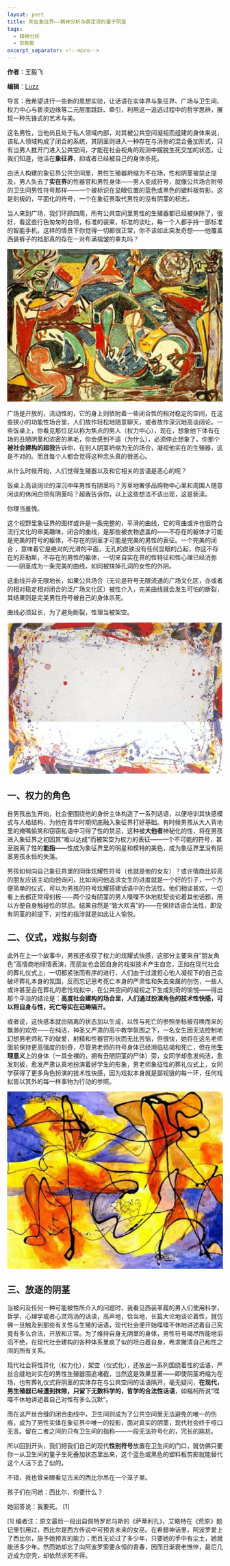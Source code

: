 ```yaml
---
layout: post
title: 死在象征界——精神分析与薛定谔的量子阴茎
tags:
  - 精神分析
  - 菲勒斯
excerpt_separator: <!--more-->
---
```


**作者**：王毅飞

**编辑**：[Luzz](https://www.zhihu.com/people/ru-shi-shuo-59)

导言：我希望进行一些新的思想实验，让话语在实体界与象征界、广场与卫生间、权力中心与亵渎边缘等二元层面跳跃、牵引，利用这一追逃过程中的哲学思辨，展现一种先锋式的艺术与美。

<!--more-->

这名男性，当他尚且处于私人领域内部，对其被公共空间凝视而组建的身体来说，该私人领域构成了闭合的系统，其阴茎则进入一种存在与消弥的混合叠加形式，只有当男人推开门进入公共空间，才能在社会视角的观测中摆脱生死交加的状态，让我们知道，他活在**象征界**，抑或者已经被自己的身体杀死。

由活人构建的象征界公共空间里，男性生殖器坍缩为不在场，性和阴茎被禁止提及，男人失去了**实在界**的性器官和男性身体——男人变成符号，就像公共场合附带的卫生间男性符号那样——一个被标识在显眼位置的蓝色或黑色的塑料板剪影。这是刻板的，平面化的符号，一个在象征界取代男性的没有阴茎的标志。

当人来到广场，我们环顾四周，所有公共空间里男性的生殖器都已经被抹除了，很好，看这些行色匆匆的白领，标准的装束，标准的谈吐，每一个人都手持一部标准的智能手机，这样的情景下你觉得一切都很正常，你不该如此突发奇想——他覆盖西装裤子的裆部真的存在一对布满褶皱的睾丸吗？

<img class="img-fluid" src="../images/象征/v2-27d874be9dd22e06a197510332e9ad68_hd.jpg" alt="img">

广场是开放的，流动性的，它的身上则依附着一些闭合性的相对稳定的空间，在这些狭小的功能性场合里，人们故作轻松地随意聊天，或者故作深沉地高谈阔论。一些饭桌上，你看见那位足以称为焦点的男人（权力中心），现在，想象他下体有在场的丑陋阴茎和浓密的黑毛，你会感到不适（为什么），必须停止想象了。你那个**被社会建构的超我**告诉你，在别人阴茎坍缩为无的场合，凝视他实在的生殖器，这是不对的。而且每个人都会觉得这种念头真的很恶心。

从什么时候开始，人们觉得生殖器以及和它相关的言语是恶心的呢？

饭桌上高谈阔论的深沉中年男性有阴茎吗？芳草地奢侈品购物中心里和周围人随意闲谈的休闲白领有阴茎吗？超我告诉你，以上这些想法不该出现，这是亵渎。

你理当羞愧。

这个视野里象征界的图样或许是一条完整的，平滑的曲线，它的弯曲或许也很符合流行文化的审美趣味，闭合的曲线，是那些被衣物遮盖的——不存在的躯体才可能是完美的符号的躯体，不存在的阴茎才可能是完美的男性的表征。一个完美的闭合 ，意味着它是绝对的光滑的平面，无孔的皮肤没有任何显眼的凸起，你这不存在的菲勒斯，不存在的男性的躯体，一切来自实在界的性特征和性心理已经消弥——阴茎成为一条完美的曲线，如同被抹掉孔洞的女性的外阴。

这曲线并非无限地长，如果公共场合（无论是符号无限流通的广场文化区，亦或者的相对稳定相对闭合的泛广场文化区）被性介入，完美曲线就会发生可怕的断裂，其结果则是完美男性符号被自己的身体杀死。

曲线必须延长，为了避免断裂，性理当被架空。

<img class="img-fluid" src="../images/象征/v2-24878d49ac571c55e98d47aeadd1e275_hd.jpg" alt="img">

## 一、权力的角色

自男孩出生开始，社会便围绕他的身份主体构造了一系列话语，以便培训其快感模式与人格结构，为他在青年时期彻底融入象征界打好基础。有时候男孩从大人背地里的掩嘴偷笑和窃窃私语中习得了性的禁忌，这种被**大他者**神秘化的性，将在男孩进入象征界之初因其“难以达成”而被架空为权力的表征——一个不可能的符号，甚至脱离了性的**能指**——性成为象征界里的明星和模特的美色，成为象征界里没有阴茎男孩永恒的失落。

男孩如何向自己象征界里的同伴炫耀性符号（也就是他的女友）？或许情商比较高的朋友应该主动向他询问，比如询问他追求女生的进度就是一个好的引子，一个方便简单的仪式，可以为男孩的符号炫耀搭建话语中的合法性。他们相谈甚欢，一切看上去都正常得刻板——两个没有阴茎的男人喋喋不休地默契谈论着其他话题，用以方便自身触碰性的禁忌。结果自然是“皆大欢喜”的——在保持话语合法性，即没有阴茎的前提下，对性的指涉就是如此让人愉悦。

## 二、仪式，戏拟与刻奇

此外在上一个故事中，男孩还收获了权力的炫耀式快感，这部分主要来自“朋友角色”高情商地倾情表演，而朋友也会因自身的戏拟技术产生自恋，正如在现代社会的葬礼仪式上，一切都紧张而有序的进行，人们由于过渡担心他人凝视下的自己会破坏葬礼本身的氛围，反而忘记思考死亡本身的严肃性和失去亲属的创伤，一些人或许甚至会在葬礼的悲怆戏拟中，在公共空间的凝视之下生成刻奇的愉悦——得出那个平淡的结论是：**高度社会建构的场合里，人们通过扮演角色的技术性快感，可以将自身与性，死亡等实在范畴隔开。**

或者说，这快感本就由隔离的状态加以生成，以性与死亡的参照坐标被召唤而来的飘渺的欢欣——在纯洁，神圣又严肃的高中教学氛围之下，一名女生因无法控制地幻想男老师私下的做爱，射精和性器官形状而无比苦恼，但很快，她将在这名老师面前保持更高强度的刻奇，尽管男老师的符号身体已经濒临枯竭和死亡，但在他**生理意义**上的身体（一具全裸的，拥有丑陋阴茎的尸体）旁，女同学却愈发纯洁，愈发刻板，愈发严肃认真地扮演着好学生的形象，男老师象征性的葬礼仪式上，女同学获得了更多角色扮演的技术性快感，因为戏拟本身就是鄙视链的每一环，任何戏拟皆以其外的每一样事物为行动的参照。

<img class="img-fluid" src="../images/象征/v2-3c473cf538cb03715d9a982e5e85eba2_hd.jpg" alt="img">

## 三、放逐的阴茎

当被问及任何一种可能被性所介入的问题时，我看见西装革履的男人们使用科学，哲学，心理学或者心灵鸡汤的话语，高声地，恰当地，长篇大论地谈论着性，就仿佛一旦触及到那些有关性与生殖的话语，现代社会便开始喋喋不休地讲述着自己究竟有多么合法，开放和正常。为了维持自身无阴茎的身体，男性符号竭尽所能地滔滔不绝，在现代社会建构的各种体系里疯了似的坦白着自身，希求撇清自己和性之间的所有关系。

现代社会将性异化（权力化），架空（仪式化），还放出一系列围绕着性的话语，严丝合缝地对实在的男性生殖器围追堵截，当然这是效果显著——即使阴茎坍缩为在场，也有葬礼仪式将阴茎的实体存在与公共空间的话语隔开，毫无疑问，**在现代，男生殖器已经遭到抹除，只留下无数科学的，哲学的合法性话语**，如福柯所说“喋喋不休地讲述着自己对性有多么沉默”。

而在这严丝合缝的闭合曲线中，卫生间则成为了公共空间里无法避免的唯一的伤痕，成为了男性实体在象征界中唯一的投影，面对真实的阴茎，现代社会终于哑口无言。留在二者之间的只有卫生间的指称——一段无法符号化的，冗长的尴尬。

所以回到开头，我们把我们自己的现代**性别符号**放置在卫生间的门口，就仿佛只要你一从卫生间的量子生死叠加状态里出来，这个蓝色或黑色的塑料板剪影就能替代这个人活下去了似的。

不错，我也曾亲眼看见古米的西比尔吊在一个笼子里。

孩子们在问她：西比尔，你要什么？

她回答说：我要死。 \[1\]

\[1\] 编者注：原文最后一段出自佩特罗尼乌斯的《萨蒂利孔》，艾略特在《荒原》题记里引用过，西比尔是西方传说中可预言未来的女巫。在希腊神话里，阿波罗爱上了西比尔，施予她预言的能力；而且无论过了多少年，只要她的手中有尘土，她就能活多少年。然而她却忘了向阿波罗索要永恒的青春，因而日渐衰老憔悴，最后几近成为空壳，却依然求死不得。